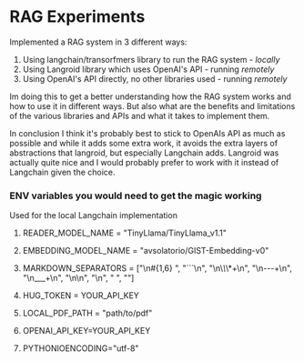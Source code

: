 # RAG Experiments

Implemented a RAG system in 3 different ways:

1. Using langchain/transorfmers library to run the RAG system - _locally_
2. Using Langroid library which uses OpenAI's API - running _remotely_ 
3. Using OpenAI's API directly, no other libraries used - running _remotely_

Im doing this to get a better understanding how the RAG system works and how to use it in different ways. But also what
are the benefits and limitations of the various libraries and APIs and what it takes to implement them.
    
In conclusion I think it's probably best to stick to OpenAIs API as much as possible and while it adds some extra work,
it avoids the extra layers of abstractions that langroid, but especially Langchain adds. Langroid was actually quite 
nice and I would probably prefer to work with it instead of Langchain given the choice.

### ENV variables you would need to get the magic working
Used for the local Langchain implementation
1. READER_MODEL_NAME = "TinyLlama/TinyLlama_v1.1"
2. EMBEDDING_MODEL_NAME = "avsolatorio/GIST-Embedding-v0"
3. MARKDOWN_SEPARATORS = ["\n#{1,6} ", "```\n", "\n\\*\\*\\*+\n", "\n---+\n", "\n___+\n", "\n\n", "\n", " ", ""]
4. HUG_TOKEN = YOUR_API_KEY


1. LOCAL_PDF_PATH = "path/to/pdf"
2. OPENAI_API_KEY=YOUR_API_KEY
3. PYTHONIOENCODING="utf-8"